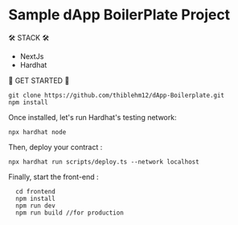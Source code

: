 # Sample dApp BoilerPlate Project

🛠️ STACK 🛠️
  - NextJs
  - Hardhat
  
 🚀 GET STARTED 🚀

```shell
git clone https://github.com/thiblehm12/dApp-Boilerplate.git
npm install
```

Once installed, let's run Hardhat's testing network:
```shell
npx hardhat node
```

Then, deploy your contract :

```shell
npx hardhat run scripts/deploy.ts --network localhost
```
Finally, start the front-end :

```shell
  cd frontend
  npm install
  npm run dev
  npm run build //for production
```


